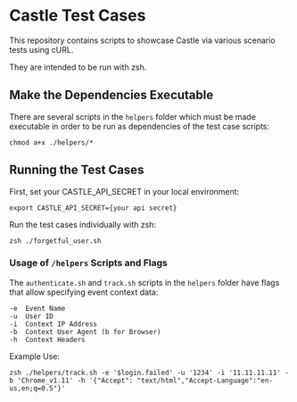 # Castle Test Cases

This repository contains scripts to showcase Castle via various scenario tests using cURL. 

They are intended to be run with zsh.

## Make the Dependencies Executable

There are several scripts in the `helpers` folder which must be made executable in order to be run as dependencies of the test case scripts:

```
chmod a+x ./helpers/*
```

## Running the Test Cases

First, set your CASTLE_API_SECRET in your local environment:

```
export CASTLE_API_SECRET={your api secret}
```

Run the test cases individually with zsh:

```
zsh ./forgetful_user.sh
```

### Usage of `/helpers` Scripts and Flags

The `authenticate.sh` and `track.sh` scripts in the `helpers` folder have flags that allow specifying event context data:

```
-e  Event Name
-u  User ID
-i  Context IP Address
-b  Context User Agent (b for Browser)
-h  Context Headers
```

Example Use:
```
zsh ./helpers/track.sh -e '$login.failed' -u '1234' -i '11.11.11.11' -b 'Chrome_v1.11' -h '{"Accept": "text/html","Accept-Language":"en-us,en;q=0.5"}'
```